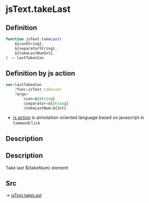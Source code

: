 # jsText.takeLast

## Definition

```js.js
function jsText.takeLast(
	${conString},
	${separatorString},
	${takeLastNumInt},
) -> lastTakenCon
```


## Definition by js action

```js.js
var=lastTakenCon
	?func=jsText.takeLast
	?args=
		&con=${String}
		&separator=${String}
		&takeLastNum=${Int}
```

- [js action](#) is annotation-oriented language based on javascript in `CommandClick`

## Description

## Description

Take last ${takeNum} element


## Src

-> [jsText.takeLast](https://github.com/puutaro/CommandClick/blob/master/app/src/main/java/com/puutaro/commandclick/fragment_lib/terminal_fragment/js_interface/text/JsText.kt#L81)


